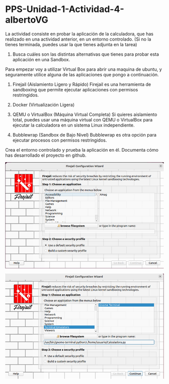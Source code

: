 # PPS-Unidad-1-Actividad-4-albertoVG

La actividad consiste en probar la aplicación de la calculadora, que has realizado en una actividad anterior, en un entorno controlado. (Si no la tienes terminada, puedes usar la que tienes adjunta en la tarea)

1. Busca cuáles son las distintas alternativas que tienes para probar esta aplicación en una Sandbox.

Para empezar voy a utilizar Virtual Box para abrir una maquina de ubuntu, y seguramente utilice alguna de las aplicaciones que pongo a continuación.

1. Firejail (Aislamiento Ligero y Rápido)
Firejail es una herramienta de sandboxing que permite ejecutar aplicaciones con permisos restringidos.

2. Docker (Virtualización Ligera)

3. QEMU o VirtualBox (Máquina Virtual Completa)
Si quieres aislamiento total, puedes usar una máquina virtual con QEMU o VirtualBox para ejecutar la calculadora en un sistema Linux independiente.

4. Bubblewrap (Sandbox de Bajo Nivel)
Bubblewrap es otra opción para ejecutar procesos con permisos restringidos.

   
Crea el entorno controlado y prueba la aplicación en él.
Documenta cómo has desarrollado el proyecto en github.


![](imagenes/Imagen1.png)

![](imagenes/Imagen2.png)
